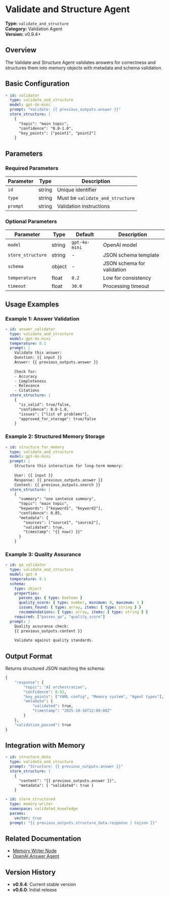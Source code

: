 # Validate and Structure Agent

**Type:** `validate_and_structure`  
**Category:** Validation Agent  
**Version:** v0.9.4+

## Overview

The Validate and Structure Agent validates answers for correctness and structures them into memory objects with metadata and schema validation.

## Basic Configuration

```yaml
- id: validator
  type: validate_and_structure
  model: gpt-4o-mini
  prompt: "Validate: {{ previous_outputs.answer }}"
  store_structure: |
    {
      "topic": "main topic",
      "confidence": "0.0-1.0",
      "key_points": ["point1", "point2"]
    }
```

## Parameters

### Required Parameters

| Parameter | Type | Description |
|-----------|------|-------------|
| `id` | string | Unique identifier |
| `type` | string | Must be `validate_and_structure` |
| `prompt` | string | Validation instructions |

### Optional Parameters

| Parameter | Type | Default | Description |
|-----------|------|---------|-------------|
| `model` | string | `gpt-4o-mini` | OpenAI model |
| `store_structure` | string | - | JSON schema template |
| `schema` | object | - | JSON schema for validation |
| `temperature` | float | `0.2` | Low for consistency |
| `timeout` | float | `30.0` | Processing timeout |

## Usage Examples

### Example 1: Answer Validation

```yaml
- id: answer_validator
  type: validate_and_structure
  model: gpt-4o-mini
  temperature: 0.1
  prompt: |
    Validate this answer:
    Question: {{ input }}
    Answer: {{ previous_outputs.answer }}
    
    Check for:
    - Accuracy
    - Completeness
    - Relevance
    - Citations
  store_structure: |
    {
      "is_valid": true/false,
      "confidence": 0.0-1.0,
      "issues": ["list of problems"],
      "approved_for_storage": true/false
    }
```

### Example 2: Structured Memory Storage

```yaml
- id: structure_for_memory
  type: validate_and_structure
  model: gpt-4o-mini
  prompt: |
    Structure this interaction for long-term memory:
    
    User: {{ input }}
    Response: {{ previous_outputs.answer }}
    Context: {{ previous_outputs.search }}
  store_structure: |
    {
      "summary": "one sentence summary",
      "topic": "main topic",
      "keywords": ["keyword1", "keyword2"],
      "confidence": 0.85,
      "metadata": {
        "sources": ["source1", "source2"],
        "validated": true,
        "timestamp": "{{ now() }}"
      }
    }
```

### Example 3: Quality Assurance

```yaml
- id: qa_validator
  type: validate_and_structure
  model: gpt-4
  temperature: 0.1
  schema:
    type: object
    properties:
      passes_qa: { type: boolean }
      quality_score: { type: number, minimum: 0, maximum: 1 }
      issues_found: { type: array, items: { type: string } }
      recommendations: { type: array, items: { type: string } }
    required: ["passes_qa", "quality_score"]
  prompt: |
    Quality assurance check:
    {{ previous_outputs.content }}
    
    Validate against quality standards.
```

## Output Format

Returns structured JSON matching the schema:

```python
{
    "response": {
        "topic": "AI orchestration",
        "confidence": 0.92,
        "key_points": ["YAML config", "Memory system", "Agent types"],
        "metadata": {
            "validated": true,
            "timestamp": "2025-10-16T12:00:00Z"
        }
    },
    "validation_passed": true
}
```

## Integration with Memory

```yaml
- id: structure_data
  type: validate_and_structure
  prompt: "Structure: {{ previous_outputs.answer }}"
  store_structure: |
    {
      "content": "{{ previous_outputs.answer }}",
      "metadata": { "validated": true }
    }

- id: store_structured
  type: memory-writer
  namespace: validated_knowledge
  params:
    vector: true
  prompt: "{{ previous_outputs.structure_data.response | tojson }}"
```

## Related Documentation

- [Memory Writer Node](../nodes/memory-writer.md)
- [OpenAI Answer Agent](./openai-answer.md)

## Version History

- **v0.9.4**: Current stable version
- **v0.6.0**: Initial release

